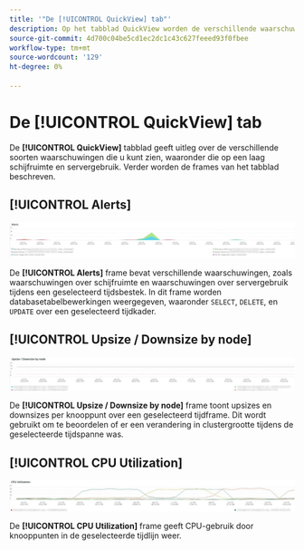 ```yaml
---
title: '"De [!UICONTROL QuickView] tab"'
description: Op het tabblad QuickView worden de verschillende waarschuwingstypen uitgelegd die u kunt zien, inclusief de typen met een laag schijfruimte en servergebruik.
source-git-commit: 4d700c04be5cd1ec2dc1c43c627feeed93f0fbee
workflow-type: tm+mt
source-wordcount: '129'
ht-degree: 0%

---
```



# De [!UICONTROL QuickView] tab

De **[!UICONTROL QuickView]** tabblad geeft uitleg over de verschillende soorten waarschuwingen die u kunt zien, waaronder die op een laag schijfruimte en servergebruik. Verder worden de frames van het tabblad beschreven.

## [!UICONTROL Alerts]

![Waarschuwingen](../../assets/tools/observation-for-adobe-commerce/quickview_alerts.jpg)

De **[!UICONTROL Alerts]** frame bevat verschillende waarschuwingen, zoals waarschuwingen over schijfruimte en waarschuwingen over servergebruik tijdens een geselecteerd tijdsbestek. In dit frame worden databasetabelbewerkingen weergegeven, waaronder `SELECT`, `DELETE`, en `UPDATE` over een geselecteerd tijdkader.

## [!UICONTROL Upsize / Downsize by node]

![Upsize/Downsize per knoop](../../assets/tools/observation-for-adobe-commerce/quickview_upsize_by_node.jpg)

De **[!UICONTROL Upsize / Downsize by node]** frame toont upsizes en downsizes per knooppunt over een geselecteerd tijdframe. Dit wordt gebruikt om te beoordelen of er een verandering in clustergrootte tijdens de geselecteerde tijdspanne was.

## [!UICONTROL CPU Utilization]

![CPU-gebruik](../../assets/tools/observation-for-adobe-commerce/quickview_cpu.jpg)

De **[!UICONTROL CPU Utilization]** frame geeft CPU-gebruik door knooppunten in de geselecteerde tijdlijn weer.
